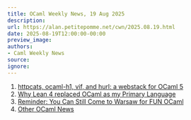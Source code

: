 ```yaml
---
title: OCaml Weekly News, 19 Aug 2025
description:
url: https://alan.petitepomme.net/cwn/2025.08.19.html
date: 2025-08-19T12:00:00-00:00
preview_image:
authors:
- Caml Weekly News
source:
ignore:
---
```


<ol><li><a href="https://alan.petitepomme.net/cwn/2025.08.19.html#1">httpcats, ocaml-h1, vif, and hurl: a webstack for OCaml 5</a></li><li><a href="https://alan.petitepomme.net/cwn/2025.08.19.html#2">Why Lean 4 replaced OCaml as my Primary Language</a></li><li><a href="https://alan.petitepomme.net/cwn/2025.08.19.html#3">Reminder: You Can Still Come to Warsaw for FUN OCaml</a></li><li><a href="https://alan.petitepomme.net/cwn/2025.08.19.html#4">Other OCaml News</a></li></ol>
